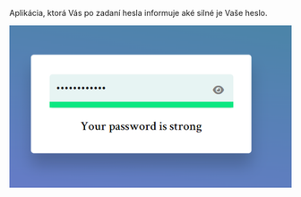 Aplikácia, ktorá Vás po zadaní hesla informuje aké silné je Vaše heslo.

![alt text](./img/password-strength.png)

